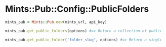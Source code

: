 # Mints::Pub::Config::PublicFolders

```ruby
mints_pub = Mints::Pub.new(mints_url, api_key)

mints_pub.get_public_folders(options) #=> Return a collection of public folders

mints_pub.get_public_folder('folder_slug', options) #=> Return a single public folder
```